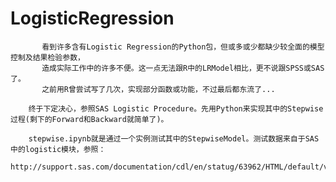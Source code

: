 # LogisticRegression

           看到许多含有Logistic Regression的Python包，但或多或少都缺少较全面的模型控制及结果检验参数，
           造成实际工作中的许多不便。这一点无法跟R中的LRModel相比，更不说跟SPSS或SAS了。
           之前用R曾尝试写了几次，实现部分函数或功能，不过最后都东流了...
        
        终于下定决心，参照SAS Logistic Procedure。先用Python来实现其中的Stepwise过程(剩下的Forward和Backward就简单了)。
        
        stepwise.ipynb就是通过一个实例测试其中的StepwiseModel。测试数据来自于SAS中的logistic模块，参照：
           http://support.sas.com/documentation/cdl/en/statug/63962/HTML/default/viewer.htm#statug_logistic_sect059.htm
        
